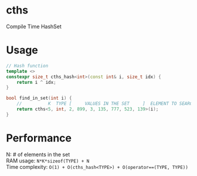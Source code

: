 # cths
Compile Time HashSet

# Usage
```cpp
// Hash function
template <>
constexpr size_t cths_hash<int>(const int& i, size_t idx) {
	return i ^ idx;
}

bool find_in_set(int i) {
	//          K  TYPE [     VALUES IN THE SET     ]  ELEMENT TO SEARCH
	return cths<5, int, 2, 899, 3, 135, 777, 523, 139>(i);
}
```

# Performance
N: # of elements in the set  
RAM usage: `N*K*sizeof(TYPE) + N`  
Time complexity: `O(1) + O(cths_hash<TYPE>) + O(operator==(TYPE, TYPE))`
